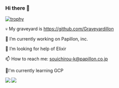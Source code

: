 ### Hi there 👋

[![trophy](https://github-profile-trophy.vercel.app/?username=Papillon6814)](https://github.com/Papillon6814/github-profile-trophy)

<!--
**Papillon6814/Papillon6814** is a ✨ _special_ ✨ repository because its `README.md` (this file) appears on your GitHub profile.

Here are some ideas to get you started:

- 🔭 I’m currently working on ...
- 🌱 I’m currently learning ...
- 👯 I’m looking to collaborate on ...
- 🤔 I’m looking for help with ...
- 💬 Ask me about ...
- 📫 How to reach me: ...
- 😄 Pronouns: ...
- ⚡ Fun fact: ...
-->

💀 My graveyard is https://github.com/Graveyardillon

🔭 I’m currently working on Papillon, inc.

🤔 I’m looking for help of Elixir

📫 How to reach me: souichirou-k@papillon.co.jp

🌱I'm currently learning GCP

<a href="https://github.com/Papillon6814/github-readme-stats">
  <img align="left" src="https://github-readme-stats.vercel.app/api?username=Papillon6814&count_private=true&show_icons=true" />
</a>
<a href="https://github.com/Papillon6814/github-readme-stats">
  <img align="left" src="https://github-readme-stats.vercel.app/api/top-langs/?username=Papillon6814" />
</a>

